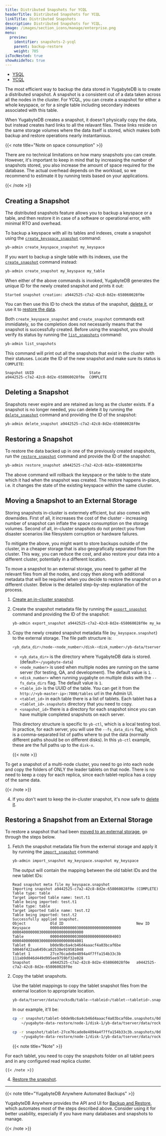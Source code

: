 ```yaml
---
title: Distributed Snapshots for YCQL
headerTitle: Distributed Snapshots for YCQL
linkTitle: Distributed Snapshots
description: Distributed Snapshots for YCQL.
image: /images/section_icons/manage/enterprise.png
menu:
  preview:
    identifier: snapshots-2-ycql
    parent: backup-restore
    weight: 705
isTocNested: true
showAsideToc: true
---
```


<ul class="nav nav-tabs-alt nav-tabs-yb">

  <li >
    <a href="../snapshot-ysql/" class="nav-link">
      <i class="icon-postgres" aria-hidden="true"></i>
      YSQL
    </a>
  </li>

  <li >
    <a href="../snapshots-ycql/" class="nav-link active">
      <i class="icon-cassandra" aria-hidden="true"></i>
      YCQL
    </a>
  </li>

</ul>

The most efficient way to backup the data stored in YugabyteDB is to create a distributed snapshot. A snapshot is a consistent cut of a data taken across all the nodes in the cluster. For YCQL, you can create a snapshot for either a whole keyspace, or for a single table including secondary indexes associated with this table.

When YugabyteDB creates a snapshot, it doesn't physically copy the data, but instead creates hard links to all the relavant files. These links reside on the same storage volumes where the data itself is stored, which makes both backup and restore operations nearly instantanious.

{{< note title="Note on space consumption" >}}

There are no technical limitations on how many snapshots you can create. However, it's important to keep in mind that by increasing the number of snapshots stored, you also increase the amount of space required for the database. The actual overhead depends on the workload, so we recommend to estimate it by running tests based on your applications.

{{< /note >}}

## Creating a Snapshot

The distributed snapshots feature allows you to backup a keyspace or a table, and then restore it in case of a software or operational error, with minimal RTO and overhead.

To backup a keyspace with all its tables and indexes, create a snapshot using the [`create_keyspace_snapshot`](../../../admin/yb-admin/#create-keyspace-snapshot) command:

```sh
yb-admin create_keyspace_snapshot my_keyspace
```

If you want to backup a single table with its indexes, use the [`create_snapshot`](../../../admin/yb-admin/#create-snapshot) command instead:

```sh
yb-admin create_snapshot my_keyspace my_table
```

When either of the above commands is invoked, YugabyteDB generates the unique ID for the newly created snapshot and prints it out:

```output
Started snapshot creation: a9442525-c7a2-42c8-8d2e-658060028f0e
```

You can then use this ID to check the status of the snapshot, [delete it](#deleting-a-snapshot), or use it to [restore the data](#restoring-a-snapshot).

Both `create_keyspace_snapshot` and `create_snapshot` commands exit immidiately, so the completion does not necessarily means that the snapshot is successfully created. Before using the snapshot, you should verify its status by running the [`list_snapshots`](../../../admin/yb-admin/#list-snapshots) command:

```sh
yb-admin list_snapshots
```

This command will print out all the snapshots that exist in the cluster with their statuses. Locate the ID of the new snapshot and make sure its status is `COMPLETE`:

```output
Snapshot UUID                         State
a9442525-c7a2-42c8-8d2e-658060028f0e  COMPLETE
```

## Deleting a Snapshot

Snapshots never expire and are retained as long as the cluster exists. If a snapshot is no longer needed, you can delete it by running the [`delete_snapshot`](../../../admin/yb-admin/#delete-snapshot) command and providing the ID of the snapshot:

```sh
yb-admin delete_snapshot a9442525-c7a2-42c8-8d2e-658060028f0e
```

## Restoring a Snapshot

To restore the data backed up in one of the previously created snapshots, run the [`restore_snapshot`](../../../admin/yb-admin/#restore-snapshot) command and provide the ID of the snapshot:

```sh
yb-admin restore_snapshot a9442525-c7a2-42c8-8d2e-658060028f0e
```

The above command will rollback the keyspace or the table to the state which it had when the snapshot was created. The restore happens in-place, i.e. it changes the state of the existing keyspace within the same cluster.

## Moving a Snapshot to an External Storage

Storing snapshots in-cluster is extermely efficient, but also comes with downsides. First of all, it increases the cost of the cluster - increasing number of snapshot can inflate the space consumption on the storage volumes. Second of all, in-cluster snapshots do not protect you from disaster scenarios like filesystem corruption or hardware failures.

To mitigate the above, you might want to store backups outside of the cluster, in a cheaper storage that is also geografically separated from the cluster. This way, you can reduce the cost, and also restore your data into a different cluster, potentially in a different location.

To move a snapshot to an external storage, you need to gather all the relevant files from all the nodes, and copy then along with additional metadata that will be required when you decide to restore the snapshot on a different cluster. Below is the detailed step-by-step explanation of the process.

1. [Create an in-cluster snapshot](#creating-a-snapshot).

2. Create the snapshot metadata file by running the [`export_snapshot`](../../../admin/yb-admin/#export-snapshot) command and providing the ID of the snapshot:

    ```sh
    yb-admin export_snapshot a9442525-c7a2-42c8-8d2e-658060028f0e my_keyspace.snapshot
    ```

3. Copy the newly created snapshot metadata file (`my_keyspace.snapshot`) to the external storage. The file path structure is:

    ```sh
    <yb_data_dir>/node-<node_number>/disk-<disk_number>/yb-data/tserver/data/rocksdb/table-<table_id>/[tablet-<tablet_id>.snapshots]/<snapshot_id>
    ```

    * `<yb_data_dir>` is the directory where YugabyteDB data is stored. (default=`~/yugabyte-data`)
    * `<node_number>` is used when multiple nodes are running on the same server (for testing, QA, and development). The default value is `1`.
    * `<disk_number>` when running yugabyte on multiple disks with the `--fs_data_dirs` flag. The default value is `1`.
    * `<table_id>` is the UUID of the table. You can get it from the `http://<yb-master-ip>:7000/tables` url in the Admin UI.
    * `<tablet_id>` in each table there is a list of tablets. Each tablet has a `<tablet_id>.snapshots` directory that you need to copy.
    * `<snapshot_id>` there is a directory for each snapshot since you can have multiple completed snapshots on each server.

    This directory structure is specific to `yb-ctl`, which is a local testing tool.
    In practice, for each server, you will use the `--fs_data_dirs` flag, which is a comma-separated list of paths where to put the data (normally different paths should be on different disks).
    In this `yb-ctl` example, these are the full paths up to the `disk-x`.

    {{< note >}}

To get a snapshot of a multi-node cluster, you need to go into each node and copy the folders of ONLY the leader tablets on that node. There is no need to keep a copy for each replica, since each tablet-replica has a copy of the same data.

  {{< /note >}}

4. If you don't want to keep the in-cluster snapshot, it's now safe to [delete it](#deleting-a-snapshot).

## Restoring a Snapshot from an External Storage

To restore a snapshot that had been [moved to an external storage](#moving-a-snapshot-to-an-external-storage), go through the steps below.

1. Fetch the snapshot metadata file from the external storage and apply it by running the [`import_snapshot`](../../../admin/yb-admin/#import-snapshot) command:

    ```sh
    yb-admin import_snapshot my_keyspace.snapshot my_keyspace
    ```

    The output will contain the mapping between the old tablet IDs and the new tablet IDs:

    ```output
    Read snapshot meta file my_keyspace.snapshot
    Importing snapshot a9442525-c7a2-42c8-8d2e-658060028f0e (COMPLETE)
    Table type: table
    Target imported table name: test.t1
    Table being imported: test.t1
    Table type: table
    Target imported table name: test.t2
    Table being imported: test.t2
    Successfully applied snapshot.
    Object           Old ID                                 New ID
    Keyspace         00004000000030008000000000000000       00004000000030008000000000000000
    Table            00004000000030008000000000004003       00004000000030008000000000004001
    Tablet 0         b0de9bc6a4cb46d4aaacf4a03bcaf6be       50046f422aa6450ca82538e919581048
    Tablet 1         27ce76cade8e4894a4f7ffa154b33c3b       111ab9d046d449d995ee9759bf32e028
    Snapshot         a9442525-c7a2-42c8-8d2e-658060028f0e   a9442525-c7a2-42c8-8d2e-658060028f0e
    ```

3. Copy the tablet snapshots.

    Use the tablet mappings to copy the tablet snapshot files from the external location to appropriate location.

    ```sh
    yb-data/tserver/data/rocksdb/table-<tableid>/tablet-<tabletid>.snapshots
    ```

    In our example, it'll be:

    ```sh
    cp -r snapshot/tablet-b0de9bc6a4cb46d4aaacf4a03bcaf6be.snapshots/0d4b4935-2c95-4523-95ab-9ead1e95e794 \
        ~/yugabyte-data-restore/node-1/disk-1/yb-data/tserver/data/rocksdb/table-00004000000030008000000000004001/tablet-50046f422aa6450ca82538e919581048.snapshots/6beb9c0e-52ea-4f61-89bd-c160ec02c729
    ```

    ```sh
    cp -r snapshot/tablet-27ce76cade8e4894a4f7ffa154b33c3b.snapshots/0d4b4935-2c95-4523-95ab-9ead1e95e794 \
        ~/yugabyte-data-restore/node-1/disk-1/yb-data/tserver/data/rocksdb/table-00004000000030008000000000004001/tablet-111ab9d046d449d995ee9759bf32e028.snapshots/6beb9c0e-52ea-4f61-89bd-c160ec02c729
    ```

    {{< note title="Note" >}}

For each tablet, you need to copy the snapshots folder on all tablet peers and in any configured read replica cluster.

    {{< /note >}}

4. [Restore the snapshot](restoring-a-snapshot).

-----

{{< note title="YugabyteDB Anywhere Automated Backups" >}}

YugabyteDB Anywhere provides the API and UI for [Backup and Restore](../../../yugabyte-platform/back-up-restore-universes/), which automates most of the steps described above. Consider using it for better usability, especially if you have many databases and snapshots to manage.

{{< /note >}}
